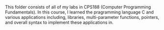 This folder consists of all of my labs in CPS188 (Computer Programming Fundamentals). In this course, I learned the pragramming language C
and various applications including, libraries, multi-parameter functions, pointers, and overall syntax to implement these applications in.
